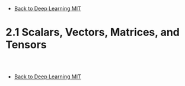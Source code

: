 * [Back to Deep Learning MIT](../../main.md)

# 2.1 Scalars, Vectors, Matrices, and Tensors

##














<br>

* [Back to Deep Learning MIT](../../main.md)